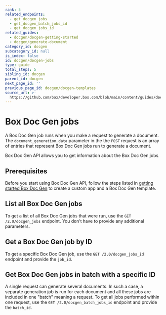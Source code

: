 ```yaml
---
rank: 5
related_endpoints:
  - get_docgen_jobs
  - get_docgen_batch_jobs_id
  - get_docgen_jobs_id
related_guides:
  - docgen/docgen-getting-started
  - docgen/generate-document
category_id: docgen
subcategory_id: null
is_index: false
id: docgen/docgen-jobs
type: guide
total_steps: 5
sibling_id: docgen
parent_id: docgen
next_page_id: ''
previous_page_id: docgen/docgen-templates
source_url: >-
  https://github.com/box/developer.box.com/blob/main/content/guides/docgen/docgen-jobs.md
---
```

# Box Doc Gen jobs

A Box Doc Gen job runs when you make a request to generate a document.
The `document_generation_data` parameter in the the `POST` request is an array of entries that represent Box Doc Gen jobs run to generate a document.

<Samples id='post_docgen_batches' >

</Samples>

Box Doc Gen API allows you to get information about the Box Doc Gen jobs.

## Prerequisites

Before you start using Box Doc Gen API, follow the steps listed in [getting started Box Doc Gen][docgen-prerequisites] to create a custom app and a Box Doc Gen template.

## List all Box Doc Gen jobs

To get a list of all Box Doc Gen jobs that were run,
use the `GET /2.0/docgen_jobs` endpoint. You don't have to provide any additional parameters.

<Samples id='get_docgen_jobs' >

</Samples>

## Get a Box Doc Gen job by ID

To get a specific Box Doc Gen job,
use the `GET /2.0/docgen_jobs_id` endpoint and provide the `job_id`.

<Samples id='get_docgen_jobs_id' >

</Samples>

## Get Box Doc Gen jobs in batch with a specific ID

A single request can generate several documents. In such a case, a separate generation job is run for each document and all these jobs are included in one "batch" meaning a request.
To get all jobs performed within one request, use the `GET /2.0/docgen_batch_jobs_id` endpoint and provide the `batch_id`.

<Samples id='get_docgen_jobs_id' >

</Samples>

[docgen-prerequisites]: g://docgen/docgen-getting-started